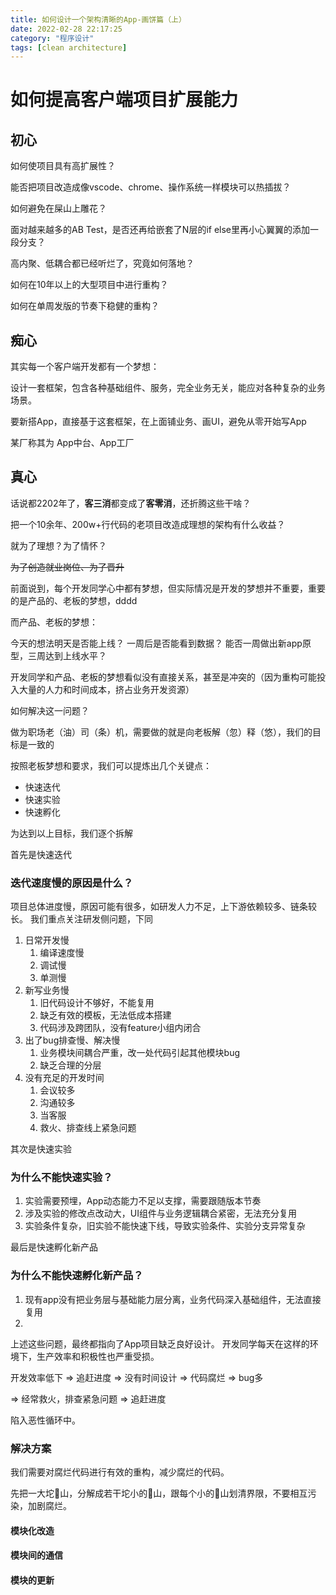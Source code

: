 ```yaml
---
title: 如何设计一个架构清晰的App-画饼篇（上）
date: 2022-02-28 22:17:25
category: "程序设计"
tags: [clean architecture]
---
```


# 如何提高客户端项目扩展能力

## 初心

如何使项目具有高扩展性？

能否把项目改造成像vscode、chrome、操作系统一样模块可以热插拔？

如何避免在屎山上雕花？

面对越来越多的AB Test，是否还再给嵌套了N层的if else里再小心翼翼的添加一段分支？

高内聚、低耦合都已经听烂了，究竟如何落地？

如何在10年以上的大型项目中进行重构？

如何在单周发版的节奏下稳健的重构？

## 痴心

其实每一个客户端开发都有一个梦想：

设计一套框架，包含各种基础组件、服务，完全业务无关，能应对各种复杂的业务场景。

要新搭App，直接基于这套框架，在上面铺业务、画UI，避免从零开始写App

某厂称其为 App中台、App工厂

## 真心

话说都2202年了，**客三消**都变成了**客零消**，还折腾这些干啥？

把一个10余年、200w+行代码的老项目改造成理想的架构有什么收益？

就为了理想？为了情怀？

~~为了创造就业岗位、为了晋升~~

前面说到，每个开发同学心中都有梦想，但实际情况是开发的梦想并不重要，重要的是产品的、老板的梦想，dddd

而产品、老板的梦想：

今天的想法明天是否能上线？
一周后是否能看到数据？
能否一周做出新app原型，三周达到上线水平？

开发同学和产品、老板的梦想看似没有直接关系，甚至是冲突的（因为重构可能投入大量的人力和时间成本，挤占业务开发资源）

如何解决这一问题？

做为职场老（油）司（条）机，需要做的就是向老板解（忽）释（悠），我们的目标是一致的

按照老板梦想和要求，我们可以提炼出几个关键点：

 - 快速迭代
 - 快速实验
 - 快速孵化

为达到以上目标，我们逐个拆解

首先是快速迭代

### 迭代速度慢的原因是什么？

项目总体进度慢，原因可能有很多，如研发人力不足，上下游依赖较多、链条较长。
我们重点关注研发侧问题，下同

1. 日常开发慢
   1. 编译速度慢
   2. 调试慢
   3. 单测慢
2. 新写业务慢
   1. 旧代码设计不够好，不能复用
   2. 缺乏有效的模板，无法低成本搭建
   3. 代码涉及跨团队，没有feature小组内闭合
3. 出了bug排查慢、解决慢
   1. 业务模块间耦合严重，改一处代码引起其他模块bug
   2. 缺乏合理的分层
4. 没有充足的开发时间
   1. 会议较多
   2. 沟通较多
   3. 当客服
   4. 救火、排查线上紧急问题
   
   
其次是快速实验

### 为什么不能快速实验？

1. 实验需要预埋，App动态能力不足以支撑，需要跟随版本节奏
2. 涉及实验的修改点改动大，UI组件与业务逻辑耦合紧密，无法充分复用
3. 实验条件复杂，旧实验不能快速下线，导致实验条件、实验分支异常复杂


最后是快速孵化新产品

### 为什么不能快速孵化新产品？

1. 现有app没有把业务层与基础能力层分离，业务代码深入基础组件，无法直接复用
2. 


上述这些问题，最终都指向了App项目缺乏良好设计。
开发同学每天在这样的环境下，生产效率和积极性也严重受损。

开发效率低下   =>   追赶进度  => 没有时间设计   =>   代码腐烂   =>   bug多

=> 经常救火，排查紧急问题  => 追赶进度

陷入恶性循环中。

### 解决方案

我们需要对腐烂代码进行有效的重构，减少腐烂的代码。

先把一大坨💩山，分解成若干坨小的💩山，跟每个小的💩山划清界限，不要相互污染，加剧腐烂。

#### 模块化改造

#### 模块间的通信

#### 模块的更新